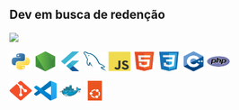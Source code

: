 ## Dev em busca de redenção

<a href="https://github.com/anuraghazra/github-readme-stats">
 
</a>
<a href="https://github.com/anuraghazra/convoychat">
  <img height=170 align="center" src="https://github-readme-stats.vercel.app/api/top-langs/?username=HugoSants&layout=compact&theme=radical" /> 
</a>

<div style="display: inline_block"><br>
  <img align="center" alt="Hugo-Python" height="35" width="40" src="https://raw.githubusercontent.com/devicons/devicon/master/icons/python/python-original.svg">
  <img align="center" alt="Hugo-nodejs" height="35" width="40" src="https://raw.githubusercontent.com/devicons/devicon/master/icons/nodejs/nodejs-original.svg">
   <img align="center" alt="Hugo-flutter" height="35" width="40"src="https://raw.githubusercontent.com/devicons/devicon/master/icons/flutter/flutter-original.svg">
  <img align="center" alt="Hugo-Mysql" height="35" width="40" src="https://raw.githubusercontent.com/devicons/devicon/master/icons/mysql/mysql-original.svg">
  <img align="center" alt="Hugo-Javascript" height="35" width="40" src="https://raw.githubusercontent.com/devicons/devicon/master/icons/javascript/javascript-original.svg">
  <img align="center" alt="Hugo-HTML" height="35" width="40" src="https://raw.githubusercontent.com/devicons/devicon/master/icons/html5/html5-original.svg">
  <img align="center" alt="Hugo-CSS" height="35" width="40" src="https://raw.githubusercontent.com/devicons/devicon/master/icons/css3/css3-original.svg">
  <img align="center" alt="Hugo-Cplusplus" height="35" width="40" src="https://raw.githubusercontent.com/devicons/devicon/master/icons/cplusplus/cplusplus-original.svg">
   <img align="center" alt="Hugo-Php" height="35" width="40" src="https://raw.githubusercontent.com/devicons/devicon/master/icons/php/php-original.svg">
</div>

<div style="display: inline_block"><br>
  <img align="center" alt="Hugo-git" height="35" width="40" src="https://raw.githubusercontent.com/devicons/devicon/master/icons/git/git-original.svg">
  <img align="center" alt="Hugo-vscode" height="35" width="40" src="https://raw.githubusercontent.com/devicons/devicon/master/icons/vscode/vscode-original.svg">
   <img align="center" alt="Hugo-docker" height="35" width="40"src="https://raw.githubusercontent.com/devicons/devicon/master/icons/docker/docker-original.svg">
  <img align="center" alt="Hugo-ubuntu" height="35" width="40" src="https://raw.githubusercontent.com/devicons/devicon/master/icons/ubuntu/ubuntu-original.svg">

</div>
  
  ##
